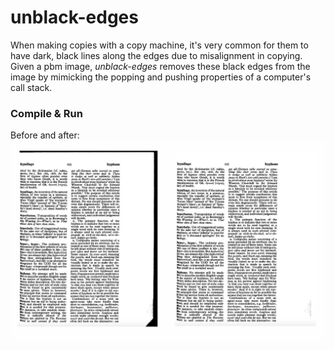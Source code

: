 # unblack-edges
When making copies with a copy machine, it's very common for them to have dark, black lines along the edges due to misalignment in copying. Given a pbm image, *unblack-edges* removes these black edges from the image by mimicking the popping and pushing properties of a computer's call stack.

### Compile & Run


Before and after:
![Before and After](before-and-after.jpg)

